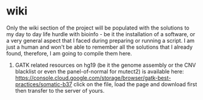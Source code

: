 # wiki
Only the wiki section of the project will be populated with the solutions to my day to day life hurdle with bioinfo - be it the installation of a software, or a very general aspect that I faced during preparing or running a script. I am just a human and won't be able to remember all the solutions that I already found, therefore, I am going to compile them here.


1. GATK related resources on hg19 (be it the genome assembly or the CNV blacklist or even the panel-of-normal for mutect2) is available here: https://console.cloud.google.com/storage/browser/gatk-best-practices/somatic-b37
click on the file, load the page and download first then transfer to the server of yours.


